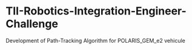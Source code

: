 # TII-Robotics-Integration-Engineer-Challenge
Development of Path-Tracking Algorithm for POLARIS_GEM_e2 vehicule
